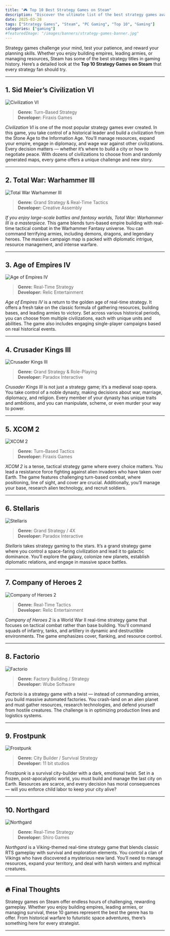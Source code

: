 ```yaml
---
title: "🎮 Top 10 Best Strategy Games on Steam"
description: "Discover the ultimate list of the best strategy games available on Steam."
date: 2025-03-28
tags: ["Strategy Games", "Steam", "PC Gaming", "Top 10", "Gaming"]
categories: ["gaming"]
#featuredImage: "/images/banners/strategy-games-banner.jpg"
---
```


Strategy games challenge your mind, test your patience, and reward your planning skills. Whether you enjoy building empires, leading armies, or managing resources, Steam has some of the best strategy titles in gaming history. Here’s a detailed look at the **Top 10 Strategy Games on Steam** that every strategy fan should try.

---

## 1. **Sid Meier’s Civilization VI**

![Civilization VI](/images/games/civilization-vi.jpg)

> **Genre:** Turn-Based Strategy  
> **Developer:** Firaxis Games

_Civilization VI_ is one of the most popular strategy games ever created. In this game, you take control of a historical leader and build a civilization from the Stone Age to the Information Age. You’ll manage resources, expand your empire, engage in diplomacy, and wage war against other civilizations. Every decision matters — whether it’s where to build a city or how to negotiate peace. With dozens of civilizations to choose from and randomly generated maps, every game offers a unique challenge and new story.

---

## 2. **Total War: Warhammer III**

![Total War Warhammer III](/images/games/total-war-warhammer-iii.jpg)

> **Genre:** Grand Strategy & Real-Time Tactics  
> **Developer:** Creative Assembly

_If you enjoy large-scale battles and fantasy worlds, Total War: Warhammer III is a masterpiece._ This game blends turn-based empire building with real-time tactical combat in the Warhammer Fantasy universe. You can command terrifying armies, including demons, dragons, and legendary heroes. The massive campaign map is packed with diplomatic intrigue, resource management, and intense warfare.

---

## 3. **Age of Empires IV**

![Age of Empires IV](/images/games/age-of-empires-iv.jpg)

> **Genre:** Real-Time Strategy  
> **Developer:** Relic Entertainment

_Age of Empires IV_ is a return to the golden age of real-time strategy. It offers a fresh take on the classic formula of gathering resources, building bases, and leading armies to victory. Set across various historical periods, you can choose from multiple civilizations, each with unique units and abilities. The game also includes engaging single-player campaigns based on real historical events.

---

## 4. **Crusader Kings III**

![Crusader Kings III](/images/games/crusader-kings-iii.jpg)

> **Genre:** Grand Strategy & Role-Playing  
> **Developer:** Paradox Interactive

_Crusader Kings III_ is not just a strategy game; it’s a medieval soap opera. You take control of a noble dynasty, making decisions about war, marriage, diplomacy, and religion. Every member of your dynasty has unique traits and ambitions, and you can manipulate, scheme, or even murder your way to power.

---

## 5. **XCOM 2**

![XCOM 2](/images/games/xcom-2.png)

> **Genre:** Turn-Based Tactics  
> **Developer:** Firaxis Games

_XCOM 2_ is a tense, tactical strategy game where every choice matters. You lead a resistance force fighting against alien invaders who have taken over Earth. The game features challenging turn-based combat, where positioning, line of sight, and cover are crucial. Additionally, you’ll manage your base, research alien technology, and recruit soldiers.

---

## 6. **Stellaris**

![Stellaris](/images/games/stellaris.jpg)

> **Genre:** Grand Strategy / 4X  
> **Developer:** Paradox Interactive

_Stellaris_ takes strategy gaming to the stars. It’s a grand strategy game where you control a space-faring civilization and lead it to galactic dominance. You’ll explore the galaxy, colonize new planets, establish diplomatic relations, and engage in massive space battles.

---

## 7. **Company of Heroes 2**

![Company of Heroes 2](/images/games/company-of-heroes-2.jpg)

> **Genre:** Real-Time Tactics  
> **Developer:** Relic Entertainment

_Company of Heroes 2_ is a World War II real-time strategy game that focuses on tactical combat rather than base building. You’ll command squads of infantry, tanks, and artillery in dynamic and destructible environments. The game emphasizes cover, flanking, and resource control.

---

## 8. **Factorio**

![Factorio](/images/games/factorio.jpg)

> **Genre:** Factory Building / Strategy  
> **Developer:** Wube Software

_Factorio_ is a strategy game with a twist — instead of commanding armies, you build massive automated factories. You crash-land on an alien planet and must gather resources, research technologies, and defend yourself from hostile creatures. The challenge is in optimizing production lines and logistics systems.

---

## 9. **Frostpunk**

![Frostpunk](/images/games/frostpunk.jpg)

> **Genre:** City Builder / Survival Strategy  
> **Developer:** 11 bit studios

_Frostpunk_ is a survival city-builder with a dark, emotional twist. Set in a frozen, post-apocalyptic world, you must build and manage the last city on Earth. Resources are scarce, and every decision has moral consequences — will you enforce child labor to keep your city alive?

---

## 10. **Northgard**

![Northgard](/images/games/northgard.jpg)

> **Genre:** Real-Time Strategy  
> **Developer:** Shiro Games

_Northgard_ is a Viking-themed real-time strategy game that blends classic RTS gameplay with survival and exploration elements. You control a clan of Vikings who have discovered a mysterious new land. You’ll need to manage resources, expand your territory, and deal with harsh winters and mythical creatures.

---

## 🔥 Final Thoughts

Strategy games on Steam offer endless hours of challenging, rewarding gameplay. Whether you enjoy building empires, leading armies, or managing survival, these 10 games represent the best the genre has to offer. From historical warfare to futuristic space adventures, there’s something here for every strategist.


---